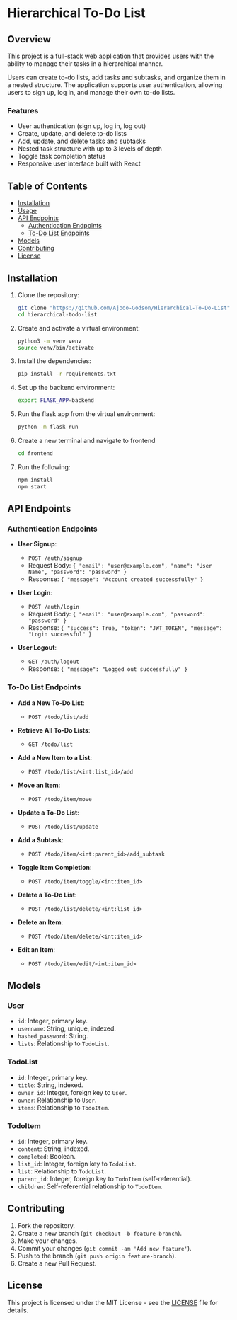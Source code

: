 # Hierarchical To-Do List


## Overview

This project is a full-stack web application that provides users with the ability to manage their tasks in a hierarchical manner. 

Users can create to-do lists, add tasks and subtasks, and organize them in a nested structure. The application supports user authentication, allowing users to sign up, log in, and manage their own to-do lists.

### Features

- User authentication (sign up, log in, log out)
- Create, update, and delete to-do lists
- Add, update, and delete tasks and subtasks
- Nested task structure with up to 3 levels of depth
- Toggle task completion status
- Responsive user interface built with React


## Table of Contents

- [Installation](#installation)
- [Usage](#usage)
- [API Endpoints](#api-endpoints)
  - [Authentication Endpoints](#authentication-endpoints)
  - [To-Do List Endpoints](#to-do-list-endpoints)
- [Models](#models)
- [Contributing](#contributing)
- [License](#license)

## Installation

1. Clone the repository:
    ```bash
    git clone "https://github.com/Ajodo-Godson/Hierarchical-To-Do-List"
    cd hierarchical-todo-list
    ```

2. Create and activate a virtual environment:
    ```bash
    python3 -m venv venv
    source venv/bin/activate
    ```

3. Install the dependencies:
    ```bash
    pip install -r requirements.txt
    ```

4. Set up the backend environment:
    ```bash
    export FLASK_APP=backend
    ```
5. Run the flask app from the virtual environment:
    ```bash
    python -m flask run 
    ```
6. Create a new terminal and navigate to frontend
    ```bash
    cd frontend
    ```
7. Run the following: 
    ```bash
    npm install
    npm start
    ```


## API Endpoints

### Authentication Endpoints

- **User Signup**:
    - `POST /auth/signup`
    - Request Body: `{ "email": "user@example.com", "name": "User Name", "password": "password" }`
    - Response: `{ "message": "Account created successfully" }`

- **User Login**:
    - `POST /auth/login`
    - Request Body: `{ "email": "user@example.com", "password": "password" }`
    - Response: `{ "success": True, "token": "JWT_TOKEN", "message": "Login successful" }`

- **User Logout**:
    - `GET /auth/logout`
    - Response: `{ "message": "Logged out successfully" }`

### To-Do List Endpoints

- **Add a New To-Do List**:
    - `POST /todo/list/add`
   

- **Retrieve All To-Do Lists**:
    - `GET /todo/list`
   

- **Add a New Item to a List**:
    - `POST /todo/list/<int:list_id>/add`
   

- **Move an Item**:
    - `POST /todo/item/move`
   

- **Update a To-Do List**:
    - `POST /todo/list/update`
   

- **Add a Subtask**:
    - `POST /todo/item/<int:parent_id>/add_subtask`
    

- **Toggle Item Completion**:
    - `POST /todo/item/toggle/<int:item_id>`
    

- **Delete a To-Do List**:
    - `POST /todo/list/delete/<int:list_id>`
    

- **Delete an Item**:
    - `POST /todo/item/delete/<int:item_id>`
    

- **Edit an Item**:
    - `POST /todo/item/edit/<int:item_id>`
    

## Models

### User

- `id`: Integer, primary key.
- `username`: String, unique, indexed.
- `hashed_password`: String.
- `lists`: Relationship to `TodoList`.

### TodoList

- `id`: Integer, primary key.
- `title`: String, indexed.
- `owner_id`: Integer, foreign key to `User`.
- `owner`: Relationship to `User`.
- `items`: Relationship to `TodoItem`.

### TodoItem

- `id`: Integer, primary key.
- `content`: String, indexed.
- `completed`: Boolean.
- `list_id`: Integer, foreign key to `TodoList`.
- `list`: Relationship to `TodoList`.
- `parent_id`: Integer, foreign key to `TodoItem` (self-referential).
- `children`: Self-referential relationship to `TodoItem`.

## Contributing

1. Fork the repository.
2. Create a new branch (`git checkout -b feature-branch`).
3. Make your changes.
4. Commit your changes (`git commit -am 'Add new feature'`).
5. Push to the branch (`git push origin feature-branch`).
6. Create a new Pull Request.

## License

This project is licensed under the MIT License - see the [LICENSE](LICENSE) file for details.